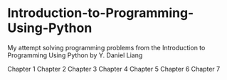 # Introduction-to-Programming-Using-Python

My attempt solving programming problems from the Introduction to Programming Using Python by Y. Daniel Liang

Chapter 1
Chapter 2
Chapter 3
Chapter 4
Chapter 5
Chapter 6
Chapter 7

